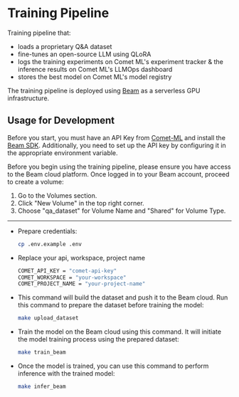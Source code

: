 # Training Pipeline
Training pipeline that:

- loads a proprietary Q&A dataset
- fine-tunes an open-source LLM using QLoRA
- logs the training experiments on Comet ML's experiment tracker & the inference results on Comet ML's LLMOps dashboard
- stores the best model on Comet ML's model registry

The training pipeline is deployed using [Beam](https://docs.beam.cloud/getting-started/installation) as a serverless GPU infrastructure.

## Usage for Development
Before you start, you must have an API Key from [Comet-ML](https://www.comet.com/docs/v2/api-and-sdk/python-sdk/getting-started/) and install the [Beam SDK](https://docs.beam.cloud/getting-started/installation). Additionally, you need to set up the API key by configuring it in the appropriate environment variable.

Before you begin using the training pipeline, please ensure you have access to the Beam cloud platform. Once logged in to your Beam account, proceed to create a volume:

1. Go to the Volumes section.
2. Click "New Volume" in the top right corner.
3. Choose "qa_dataset" for Volume Name and "Shared" for Volume Type.

----

- Prepare credentials:

    ```bash
    cp .env.example .env
    ```

- Replace your api, workspace, project name
    ```bash
    COMET_API_KEY = "comet-api-key"
    COMET_WORKSPACE = "your-workspace"
    COMET_PROJECT_NAME = "your-project-name"
    ```

- This command will build the dataset and push it to the Beam cloud. Run this command to prepare the dataset before training the model:

    ```bash
    make upload_dataset
    ```

- Train the model on the Beam cloud using this command. It will initiate the model training process using the prepared dataset:

    ```bash
    make train_beam
    ```

- Once the model is trained, you can use this command to perform inference with the trained model:

    ```bash
    make infer_beam
    ```